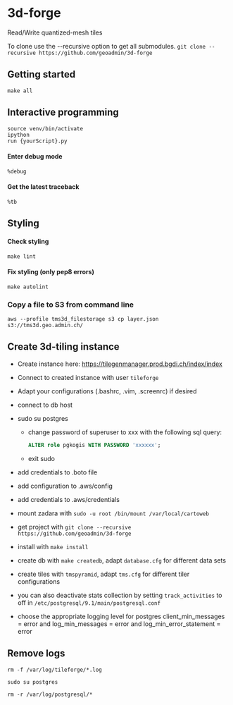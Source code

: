 # 3d-forge
Read/Write quantized-mesh tiles

To clone use the --recursive option to get all submodules.
`git clone --recursive https://github.com/geoadmin/3d-forge`

## Getting started

    make all

## Interactive programming

    source venv/bin/activate
    ipython
    run {yourScript}.py

#### Enter debug mode

    %debug

#### Get the latest traceback

    %tb


## Styling

#### Check styling

    make lint

#### Fix styling (only pep8 errors)

    make autolint

### Copy a file to S3 from command line

    aws --profile tms3d_filestorage s3 cp layer.json  s3://tms3d.geo.admin.ch/

## Create 3d-tiling instance

- Create instance here: https://tilegenmanager.prod.bgdi.ch/index/index

- Connect to created instance with user `tileforge`

- Adapt your configurations (.bashrc, .vim, .screenrc) if desired

- connect to db host

- sudo su postgres

  * change password of superuser to xxx with the following sql query:
    ```sql
    ALTER role pgkogis WITH PASSWORD 'xxxxxx';
    ```

  * exit sudo

- add credentials to .boto file

- add configuration to .aws/config

- add credentials to .aws/credentials

- mount zadara with `sudo -u root /bin/mount /var/local/cartoweb`

- get project with `git clone --recursive https://github.com/geoadmin/3d-forge`

- install with `make install`

- create db with `make createdb`, adapt `database.cfg` for different data sets

- create tiles with `tmspyramid`, adapt `tms.cfg` for different tiler
  configurations

- you can also deactivate stats collection by setting `track_activities` to off in `/etc/postgresql/9.1/main/postgresql.conf`

- choose the appropriate logging level for postgres client_min_messages = error and log_min_messages = error and log_min_error_statement = error

## Remove logs

    rm -f /var/log/tileforge/*.log

    sudo su postgres

    rm -r /var/log/postgresql/*
